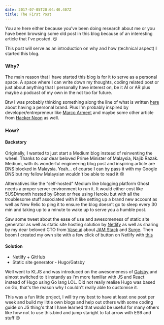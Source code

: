 ```yaml
---
date: 2017-07-05T20:04:40.407Z
title: The First Post
---
```


You are here either because you’ve been doing research about me or you have been browsing some old post in this blog because of an interesting article that I’ve posted. 😏 

This post will serve as an introduction on why and how (technical aspect) I started this blog. 

### Why? 
The main reason that I have started this blog is for it to serve as a personal space. A space where I can write down my thoughts, coding related post or just about anything that I personally have interest on, be it AI or AR plus maybe a podcast of my own in the not too far future. 

Btw I was probably thinking something along the line of what is written [here](https://medium.com/m/global-identity?redirectUrl=https://medium.freecodecamp.org/building-your-personal-brand-as-a-new-web-developer-f6d4150fd217) about having a personal brand. Plus I'm probably inspired by developer/entrepreneur like [Marco Arment](https://marco.org) and maybe some other article from [Hacker Noon](https://hackernoon.com) as well.

### How? 
#### Backstory
Originally, I wanted to just start a Medium blog instead of reinventing the wheel. Thanks to our dear beloved Prime Minister of Malaysia, Najib Razak. Medium, with its wonderful engineering blog post and inspiring article are DNS blocked in Malaysia. Yeah... of course I can by pass it with my Google DNS but my fellow Malaysian wouldn't be able to read it 😢

Alternatives like the “self-hosted” Medium like blogging platform Ghost needs a proper server environment to run it. It would either cost like 5USD/month hosted by Ghost or free using Heroku but with all the troublesome stuff associated with it like setting up a brand new account as well as New Relic to ping it to ensure the blog doesn’t go to sleep every 30 min and taking up to a minute to wake up to serve you a humble post.

Saw some tweet about the ease of use and awesomeness of static site generator as well as static site hosting solution by [Netlify](https://www.netlify.com) as well as sharing by my dear beloved CTO from [Vase.ai](https://vase.ai) about [JAM Stack](https://jamstack.org) and [Surge](http://surge.sh). Then boom I created my own site with a few click of button on Netlify with [this](https://www.staticgen.com) 

#### Solution
- Netlify + GitHub
- Static site generator - Hugo/Gatsby

Well went to KLJS and was introduced on the awesomeness of [Gatsby](https://github.com/gatsbyjs/gatsby) and almost switched to it instantly as I'm more familiar with JS and React instead of Hugo using Go lang LOL. Did not really realise Hugo was based on Go, that's the reason why I couldn't really able to customise it. 

This was a fun little project, I will try my best to have at least one post per week and build my little own blogs and help out others with some coding guide on JS thing's that I have learned that would be useful for many others like how not to use this.bind and jump staright to fat arrow with ES6 and stuff 😊